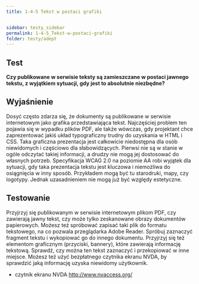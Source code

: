 ```yaml
---
title: 1-4-5 Tekst w postaci grafiki


sidebar: testy_sidebar
permalink: 1-4-5_Tekst-w-postaci-grafiki
folder: testy/adept
---
```


## Test
**Czy publikowane w serwisie teksty są zamieszczane w postaci jawnego tekstu, z wyjątkiem sytuacji, gdy jest to absolutnie niezbędne?**

## Wyjaśnienie
Dosyć często zdarza się, że dokumenty są publikowane w serwisie internetowym jako grafika przedstawiająca tekst. Najczęściej problem ten pojawia się w wypadku plików PDF, ale także wówczas, gdy projektant chce zaprezentować jakiś układ typograficzny trudny do uzyskania w HTML i CSS. Taka graficzna prezentacja jest całkowicie niedostępna dla osób niewidomych i częściowo dla słabowidzących. Pierwsi nie są w stanie w ogóle odczytać takiej informacji, a drudzy nie mogą jej dostosować do własnych potrzeb. Specyfikacja WCAG 2.0 na poziomie AA robi wyjątek dla sytuacji, gdy taka prezentacja tekstu jest kluczowa i niemożliwa do osiągnięcia w inny sposób. Przykładem mogą być tu starodruki, mapy, czy logotypy. Jednak uzasadnieniem nie mogą już być względy estetyczne.

## Testowanie
Przyjrzyj się publikowanym w serwisie internetowym plikom PDF, czy zawierają jawny tekst, czy może tylko zeskanowane obrazy dokumentów papierowych. Możesz też spróbować zapisać taki plik do formatu tekstowego, na co pozwala przeglądarka Adobe Reader. Spróbuj zaznaczyć fragment tekstu i wykopiować go do innego dokumentu. Przyjrzyj się też elementom graficznym (przyciski, bannery), które zawierają informację tekstową. Sprawdź, czy można ten tekst zaznaczyć i przekopiować w inne miejsce. Możesz też użyć bezpłatnego czytnika ekranu NVDA, by sprawdzić jaką informację uzyska niewidomy użytkownik.

-	czytnik ekranu NVDA http://www.nvaccess.org/

